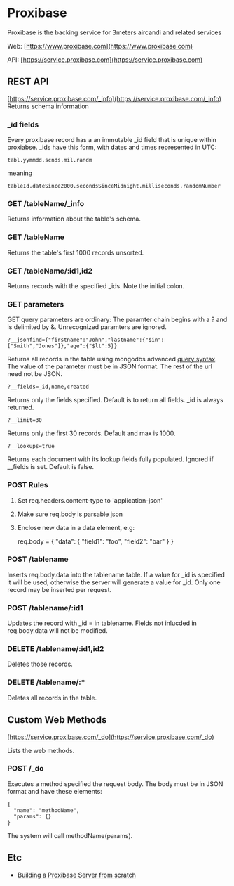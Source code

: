 # Proxibase
Proxibase is the backing service for 3meters aircandi and related services

Web: [https://www.proxibase.com](https://www.proxibase.com)

API: [https://service.proxibase.com](https://service.proxibase.com)


## REST API
[https://service.proxibase.com/_info](https://service.proxibase.com/_info) Returns schema information

### _id fields
Every proxibase record has a an immutable _id field that is unique within proxiabse. _ids have this form, with dates and times represented in UTC: 

    tabl.yymmdd.scnds.mil.randm

meaning

    tableId.dateSince2000.secondsSinceMidnight.milliseconds.randomNumber

### GET /tableName/_info
Returns information about the table's schema.

### GET /tableName
Returns the table's first 1000 records unsorted.

### GET /tableName/:id1,id2
Returns records with the specified _ids. Note the initial colon.

### GET parameters
GET query parameters are ordinary: The paramter chain begins with a ? and is delimited by &.  Unrecognized paramters are ignored.

    ?__jsonfind={"firstname":"John","lastname":{"$in":["Smith","Jones"]},"age":{"$lt":5}}
Returns all records in the table using mongodbs advanced [query syntax](http://www.mongodb.org/display/DOCS/Advanced+Queries).  The value of the parameter must be in JSON format. The rest of the url need not be JSON.

    ?__fields=_id,name,created
Returns only the fields specified. Default is to return all fields. _id is always returned. 

    ?__limit=30
Returns only the first 30 records.  Default and max is 1000.

    ?__lookups=true 
Returns each document with its lookup fields fully populated. Ignored if __fields is set. Default is false.


### POST Rules
1. Set req.headers.content-type to 'application-json'
2. Make sure req.body is parsable json
3. Enclose new data in a data element, e.g: 

    req.body = {
      "data": {
        "field1": "foo",
        "field2": "bar" 
      }
    }

### POST /tablename
Inserts req.body.data into the tablename table.  If a value for _id is specified it will be used, otherwise the server will generate a value for _id.  Only one record may be inserted per request.

### POST /tablename/:id1
Updates the record with _id = <id1> in tablename.  Fields not inlucded in req.body.data will not be modified.

### DELETE /tablename/:id1,id2
Deletes those records.

### DELETE /tablename/:*
Deletes all records in the table.

## Custom Web Methods
[https://service.proxibase.com/_do](https://service.proxibase.com/_do)

Lists the web methods.

### POST /_do
Executes a method specified the request body. The body must be in JSON format and have these elements:  

    {
      "name": "methodName",
      "params": {}
    } 

The system will call methodName(params).

## Etc
* [Building a Proxibase Server from scratch](proxibase/wiki/ServerSetup)
